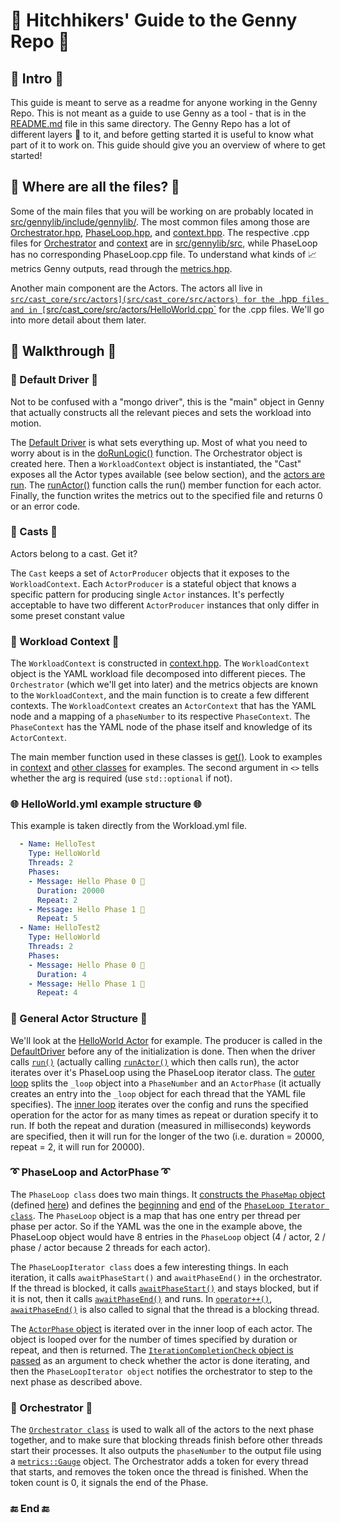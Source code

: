 # 🚀 Hitchhikers' Guide to the Genny Repo 🚀

## 🔰 Intro 🔰

This guide is meant to serve as a readme for anyone working in the Genny Repo. This is not meant as a guide to use Genny as a tool - that is in the [README.md](README.md) file in this same directory. The Genny Repo has a lot of different layers 🍰 to it, and before getting started it is useful to know what part of it to work on. This guide should give you an overview of where to get started!

## 📂 Where are all the files? 📂

Some of the main files that you will be working on are probably located in [src/gennylib/include/gennylib/](src/gennylib/include/gennylib). The most common files among those are [Orchestrator.hpp](src/gennylib/include/gennylib/Orchestrator.hpp), [PhaseLoop.hpp](src/gennylib/include/gennylib/PhaseLoop.hpp), and [context.hpp](src/gennylib/include/gennylib/context.hpp). The respective .cpp files for [Orchestrator](src/gennylib/src/Orchestrator.cpp) and [context](src/gennylib/src/context.cpp) are in [src/gennylib/src](src/gennylib/src), while PhaseLoop has no corresponding PhaseLoop.cpp file. To understand what kinds of 📈 metrics Genny outputs, read through the [metrics.hpp](src/gennylib/include/gennylib/metrics.hpp).

Another main component are the Actors. The actors all live in [`src/cast_core/src/actors](src/cast_core/src/actors) for the `.hpp` files and in [`src/cast_core/src/actors/HelloWorld.cpp`](src/cast_core/src/actors/HelloWorld.cpp) for the .cpp files. We'll go into more detail about them later.

## 📜 Walkthrough 📜

### 🚗 Default Driver 🚗

Not to be confused with a "mongo driver", this is the "main" object in Genny that actually constructs all the relevant pieces and sets the workload into motion.

The [Default Driver](src/driver/src/DefaultDriver.cpp) is what sets everything up. Most of what you need to worry about is in the [doRunLogic()](src/driver/src/DefaultDriver.cpp#L63) function. The Orchestrator object is created here. Then a `WorkloadContext` object is instantiated, the "Cast" exposes all the Actor types available (see below section), and the [actors are run](src/driver/src/DefaultDriver.cpp#L103). The [runActor()](src/driver/src/DefaultDriver.cpp#L42) function calls the run() member function for each actor. Finally, the function writes the metrics out to the specified file and returns 0 or an error code. 

### 🤩 Casts 🤩

Actors belong to a cast. Get it?

The `Cast` keeps a set of `ActorProducer` objects that it exposes to the `WorkloadContext`. Each
`ActorProducer` is a stateful object that knows a specific pattern for producing single `Actor`
instances. It's perfectly acceptable to have two different `ActorProducer` instances that only
differ in some preset constant value

### 👷 Workload Context 👷

The `WorkloadContext` is constructed in [context.hpp](src/gennylib/include/gennylib/context.hpp). The `WorkloadContext` object is the YAML workload file decomposed into different pieces. The `Orchestrator` (which we'll get into later) and the metrics objects are known to the `WorkloadContext`, and the main function is to create a few different contexts. The `WorkloadContext` creates an `ActorContext` that has the YAML node and a mapping of a `phaseNumber` to its respective `PhaseContext`. The `PhaseContext` has the YAML node of the phase itself and knowledge of its `ActorContext`. 

The main member function used in these classes is [get()](src/gennylib/include/gennylib/context.hpp#L284-L286). Look to examples in [context](src/gennylib/include/gennylib/context.hpp#L585) and [other classes](src/gennylib/include/gennylib/PhaseLoop.hpp#L67-L68) for examples. The second argument in `<>` tells whether the arg is required (use `std::optional` if not). 

### 🌐 HelloWorld.yml example structure 🌐

This example is taken directly from the Workload.yml file.

```yaml
  - Name: HelloTest
    Type: HelloWorld
    Threads: 2
    Phases:
    - Message: Hello Phase 0 🐳
      Duration: 20000
      Repeat: 2
    - Message: Hello Phase 1 👬
      Repeat: 5
  - Name: HelloTest2
    Type: HelloWorld
    Threads: 2
    Phases:
    - Message: Hello Phase 0 🐳
      Duration: 4
    - Message: Hello Phase 1 👬
      Repeat: 4
```

### 💃 General Actor Structure 💃 

We'll look at the [HelloWorld Actor](src/gennylib/src/actors/HelloWorld.cpp) for example. The producer is called in the [DefaultDriver](src/driver/src/DefaultDriver.cpp) before any of the initialization is done. Then when the driver calls [`run()`](src/driver/src/DefaultDriver.cpp#L56) (actually calling [`runActor()`](src/driver/src/DefaultDriver.cpp#L52-L71) which then calls run), the actor iterates over it's PhaseLoop using the PhaseLoop iterator class. The [outer loop](src/gennylib/src/actors/HelloWorld.cpp#L14) splits the `_loop` object into a `PhaseNumber` and an `ActorPhase` (it actually creates an entry into the `_loop` object for each thread that the YAML file specifies). The [inner loop](src/gennylib/src/actors/HelloWorld.cpp#L15) iterates over the config and runs the specified operation for the actor for as many times as repeat or duration specify it to run. If both the repeat and duration (measured in milliseconds) keywords are specified, then it will run for the longer of the two (i.e. duration = 20000, repeat = 2, it will run for 20000).

### ➰ PhaseLoop and ActorPhase ➰

The `PhaseLoop class` does two main things. It [constructs the `PhaseMap` object](src/gennylib/include/gennylib/PhaseLoop.hpp#L526-L555) (defined [here](src/gennylib/include/gennylib/PhaseLoop.hpp#L314)) and defines the [beginning](src/gennylib/include/gennylib/PhaseLoop.hpp#L516-L518) and [end](src/gennylib/include/gennylib/PhaseLoop.hpp#L520-L522) of the [`PhaseLoop Iterator class`](src/gennylib/include/gennylib/PhaseLoop.hpp#L329-L433). The `PhaseLoop` object is a map that has one entry per thread per phase per actor. So if the YAML was the one in the example above, the PhaseLoop object would have 8 entries in the `PhaseLoop` object (4 / actor, 2 / phase / actor because 2 threads for each actor). 

The `PhaseLoopIterator class` does a few interesting things. In each iteration, it calls `awaitPhaseStart()` and `awaitPhaseEnd()` in the orchestrator. If the thread is blocked, it calls [`awaitPhaseStart()`](src/gennylib/include/gennylib/PhaseLoop.hpp#L344) and stays blocked, but if it is not, then it calls [`awaitPhaseEnd()`](src/gennylib/include/gennylib/PhaseLoop.hpp#L346) and runs. In [`operator++()`](src/gennylib/include/gennylib/PhaseLoop.hpp#L364-L370), [`awaitPhaseEnd()`](src/gennylib/include/gennylib/PhaseLoop.hpp#L369) is also called to signal that the thread is a blocking thread. 

The [`ActorPhase` object](src/gennylib/include/gennylib/PhaseLoop.hpp#L220-L307) is iterated over in the inner loop of each actor. The object is looped over for the number of times specified by duration or repeat, and then is returned. The [`IterationCompletionCheck` object is passed](src/gennylib/include/gennylib/PhaseLoop.hpp#L252) as an argument to check whether the actor is done iterating, and then the `PhaseLoopIterator object` notifies the orchestrator to step to the next phase as described above. 

### 🎼 Orchestrator 🎼

The [`Orchestrator class`](src/gennylib/include/gennylib/Orchestrator.hpp) is used to walk all of the actors to the next phase together, and to make sure that blocking threads finish before other threads start their processes. It also outputs the `phaseNumber` to the output file using a [`metrics::Gauge`](src/gennylib/include/gennylib/Orchestrator.hpp#L95) object. The Orchestrator adds a token for every thread that starts, and removes the token once the thread is finished. When the token count is 0, it signals the end of the Phase. 

### 🔚 End 🔚

